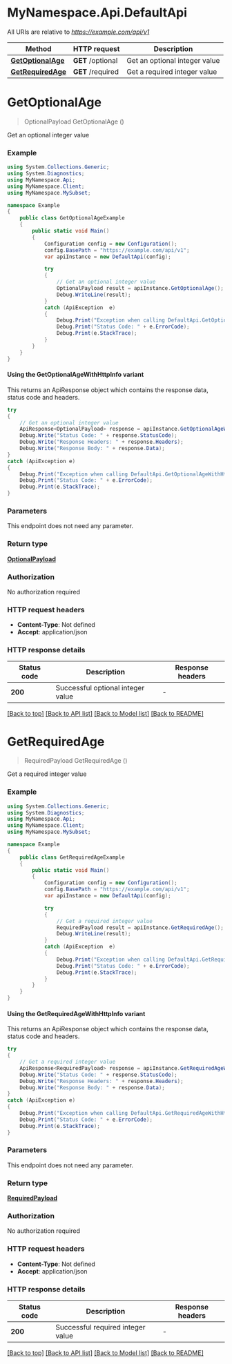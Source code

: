 # MyNamespace.Api.DefaultApi

All URIs are relative to *https://example.com/api/v1*

| Method | HTTP request | Description |
|--------|--------------|-------------|
| [**GetOptionalAge**](DefaultApi.md#getoptionalage) | **GET** /optional | Get an optional integer value |
| [**GetRequiredAge**](DefaultApi.md#getrequiredage) | **GET** /required | Get a required integer value |

<a id="getoptionalage"></a>
# **GetOptionalAge**
> OptionalPayload GetOptionalAge ()

Get an optional integer value

### Example
```csharp
using System.Collections.Generic;
using System.Diagnostics;
using MyNamespace.Api;
using MyNamespace.Client;
using MyNamespace.MySubset;

namespace Example
{
    public class GetOptionalAgeExample
    {
        public static void Main()
        {
            Configuration config = new Configuration();
            config.BasePath = "https://example.com/api/v1";
            var apiInstance = new DefaultApi(config);

            try
            {
                // Get an optional integer value
                OptionalPayload result = apiInstance.GetOptionalAge();
                Debug.WriteLine(result);
            }
            catch (ApiException  e)
            {
                Debug.Print("Exception when calling DefaultApi.GetOptionalAge: " + e.Message);
                Debug.Print("Status Code: " + e.ErrorCode);
                Debug.Print(e.StackTrace);
            }
        }
    }
}
```

#### Using the GetOptionalAgeWithHttpInfo variant
This returns an ApiResponse object which contains the response data, status code and headers.

```csharp
try
{
    // Get an optional integer value
    ApiResponse<OptionalPayload> response = apiInstance.GetOptionalAgeWithHttpInfo();
    Debug.Write("Status Code: " + response.StatusCode);
    Debug.Write("Response Headers: " + response.Headers);
    Debug.Write("Response Body: " + response.Data);
}
catch (ApiException e)
{
    Debug.Print("Exception when calling DefaultApi.GetOptionalAgeWithHttpInfo: " + e.Message);
    Debug.Print("Status Code: " + e.ErrorCode);
    Debug.Print(e.StackTrace);
}
```

### Parameters
This endpoint does not need any parameter.
### Return type

[**OptionalPayload**](OptionalPayload.md)

### Authorization

No authorization required

### HTTP request headers

 - **Content-Type**: Not defined
 - **Accept**: application/json


### HTTP response details
| Status code | Description | Response headers |
|-------------|-------------|------------------|
| **200** | Successful optional integer value |  -  |

[[Back to top]](#) [[Back to API list]](../../README.md#documentation-for-api-endpoints) [[Back to Model list]](../../README.md#documentation-for-models) [[Back to README]](../../README.md)

<a id="getrequiredage"></a>
# **GetRequiredAge**
> RequiredPayload GetRequiredAge ()

Get a required integer value

### Example
```csharp
using System.Collections.Generic;
using System.Diagnostics;
using MyNamespace.Api;
using MyNamespace.Client;
using MyNamespace.MySubset;

namespace Example
{
    public class GetRequiredAgeExample
    {
        public static void Main()
        {
            Configuration config = new Configuration();
            config.BasePath = "https://example.com/api/v1";
            var apiInstance = new DefaultApi(config);

            try
            {
                // Get a required integer value
                RequiredPayload result = apiInstance.GetRequiredAge();
                Debug.WriteLine(result);
            }
            catch (ApiException  e)
            {
                Debug.Print("Exception when calling DefaultApi.GetRequiredAge: " + e.Message);
                Debug.Print("Status Code: " + e.ErrorCode);
                Debug.Print(e.StackTrace);
            }
        }
    }
}
```

#### Using the GetRequiredAgeWithHttpInfo variant
This returns an ApiResponse object which contains the response data, status code and headers.

```csharp
try
{
    // Get a required integer value
    ApiResponse<RequiredPayload> response = apiInstance.GetRequiredAgeWithHttpInfo();
    Debug.Write("Status Code: " + response.StatusCode);
    Debug.Write("Response Headers: " + response.Headers);
    Debug.Write("Response Body: " + response.Data);
}
catch (ApiException e)
{
    Debug.Print("Exception when calling DefaultApi.GetRequiredAgeWithHttpInfo: " + e.Message);
    Debug.Print("Status Code: " + e.ErrorCode);
    Debug.Print(e.StackTrace);
}
```

### Parameters
This endpoint does not need any parameter.
### Return type

[**RequiredPayload**](RequiredPayload.md)

### Authorization

No authorization required

### HTTP request headers

 - **Content-Type**: Not defined
 - **Accept**: application/json


### HTTP response details
| Status code | Description | Response headers |
|-------------|-------------|------------------|
| **200** | Successful required integer value |  -  |

[[Back to top]](#) [[Back to API list]](../../README.md#documentation-for-api-endpoints) [[Back to Model list]](../../README.md#documentation-for-models) [[Back to README]](../../README.md)

